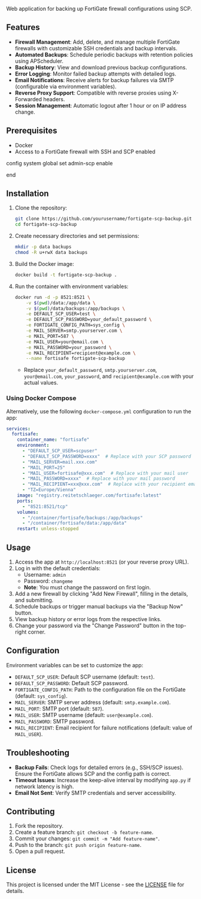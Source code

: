 Web application for backing up FortiGate firewall configurations using SCP.

## Features
- **Firewall Management**: Add, delete, and manage multiple FortiGate firewalls with customizable SSH credentials and backup intervals.
- **Automated Backups**: Schedule periodic backups with retention policies using APScheduler.
- **Backup History**: View and download previous backup configurations.
- **Error Logging**: Monitor failed backup attempts with detailed logs.
- **Email Notifications**: Receive alerts for backup failures via SMTP (configurable via environment variables).
- **Reverse Proxy Support**: Compatible with reverse proxies using X-Forwarded headers.
- **Session Management**: Automatic logout after 1 hour or on IP address change.

## Prerequisites
- Docker
- Access to a FortiGate firewall with SSH and SCP enabled

config system global
    set admin-scp enable

end

## Installation
1. Clone the repository:
   ```bash
   git clone https://github.com/yourusername/fortigate-scp-backup.git
   cd fortigate-scp-backup
   ```
2. Create necessary directories and set permissions:
   ```bash
   mkdir -p data backups
   chmod -R u+rwX data backups
   ```
3. Build the Docker image:
   ```bash
   docker build -t fortigate-scp-backup .
   ```
4. Run the container with environment variables:
   ```bash
   docker run -d -p 8521:8521 \
       -v $(pwd)/data:/app/data \
       -v $(pwd)/data/backups:/app/backups \
       -e DEFAULT_SCP_USER=test \
       -e DEFAULT_SCP_PASSWORD=your_default_password \
       -e FORTIGATE_CONFIG_PATH=sys_config \
       -e MAIL_SERVER=smtp.yourserver.com \
       -e MAIL_PORT=587 \
       -e MAIL_USER=your@email.com \
       -e MAIL_PASSWORD=your_password \
       -e MAIL_RECIPIENT=recipient@example.com \
       --name fortisafe fortigate-scp-backup
   ```
   - Replace `your_default_password`, `smtp.yourserver.com`, `your@email.com`, `your_password`, and `recipient@example.com` with your actual values.
   
### Using Docker Compose
Alternatively, use the following `docker-compose.yml` configuration to run the app:

```yaml
services:
  fortisafe:
    container_name: "fortisafe"
    environment:
      - "DEFAULT_SCP_USER=scpuser"
      - "DEFAULT_SCP_PASSWORD=xxxx"  # Replace with your SCP password
      - "MAIL_SERVER=mail.xxx.com"
      - "MAIL_PORT=25"
      - "MAIL_USER=fortisafe@xxx.com"  # Replace with your mail user
      - "MAIL_PASSWORD=xxxx"  # Replace with your mail password
      - "MAIL_RECIPIENT=xxx@xxx.com"  # Replace with your recipient email
      - "TZ=Europe/Vienna"
    image: "registry.reitetschlaeger.com/fortisafe:latest"
    ports:
      - "8521:8521/tcp"
    volumes:
      - "/container/fortisafe/backups:/app/backups"
      - "/container/fortisafe/data:/app/data"
    restart: unless-stopped
```

## Usage
1. Access the app at `http://localhost:8521` (or your reverse proxy URL).
2. Log in with the default credentials:
   - Username: `admin`
   - Password: `changeme`
   - **Note**: You must change the password on first login.
3. Add a new firewall by clicking "Add New Firewall", filling in the details, and submitting.
4. Schedule backups or trigger manual backups via the "Backup Now" button.
5. View backup history or error logs from the respective links.
6. Change your password via the "Change Password" button in the top-right corner.

## Configuration
Environment variables can be set to customize the app:
- `DEFAULT_SCP_USER`: Default SCP username (default: `test`).
- `DEFAULT_SCP_PASSWORD`: Default SCP password.
- `FORTIGATE_CONFIG_PATH`: Path to the configuration file on the FortiGate (default: `sys_config`).
- `MAIL_SERVER`: SMTP server address (default: `smtp.example.com`).
- `MAIL_PORT`: SMTP port (default: `587`).
- `MAIL_USER`: SMTP username (default: `user@example.com`).
- `MAIL_PASSWORD`: SMTP password.
- `MAIL_RECIPIENT`: Email recipient for failure notifications (default: value of `MAIL_USER`).

## Troubleshooting
- **Backup Fails**: Check logs for detailed errors (e.g., SSH/SCP issues). Ensure the FortiGate allows SCP and the config path is correct.
- **Timeout Issues**: Increase the keep-alive interval by modifying `app.py` if network latency is high.
- **Email Not Sent**: Verify SMTP credentials and server accessibility.

## Contributing
1. Fork the repository.
2. Create a feature branch: `git checkout -b feature-name`.
3. Commit your changes: `git commit -m "Add feature-name"`.
4. Push to the branch: `git push origin feature-name`.
5. Open a pull request.

## License
This project is licensed under the MIT License - see the [LICENSE](LICENSE) file for details.